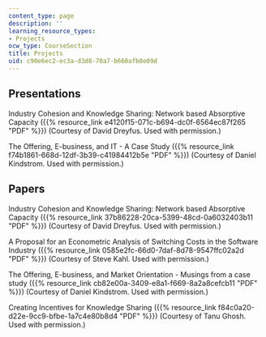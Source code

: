 ```yaml
---
content_type: page
description: ''
learning_resource_types:
- Projects
ocw_type: CourseSection
title: Projects
uid: c90e6ec2-ec3a-d3d8-70a7-b660afb8e09d
---
```


Presentations
-------------

Industry Cohesion and Knowledge Sharing: Network based Absorptive Capacity ({{% resource_link e4120f15-071c-b694-dc0f-6564ec87f265 "PDF" %}}) (Courtesy of David Dreyfus. Used with permission.)

The Offering, E-business, and IT - A Case Study ({{% resource_link f74b1861-668d-12df-3b39-c41984412b5e "PDF" %}}) (Courtesy of Daniel Kindstrom. Used with permission.)

Papers
------

Industry Cohesion and Knowledge Sharing: Network based Absorptive Capacity ({{% resource_link 37b86228-20ca-5399-48cd-0a6032403b11 "PDF" %}}) (Courtesy of David Dreyfus. Used with permission.)

A Proposal for an Econometric Analysis of Switching Costs in the Software Industry ({{% resource_link 0585e2fc-66d0-7daf-8d78-9547ffc02a2d "PDF" %}}) (Courtesy of Steve Kahl. Used with permission.)

The Offering, E-business, and Market Orientation - Musings from a case study ({{% resource_link cb82e00a-3409-e8a1-f669-8a2a8cefcb11 "PDF" %}}) (Courtesy of Daniel Kindstrom. Used with permission.)

Creating Incentives for Knowledge Sharing ({{% resource_link f84c0a20-d22e-9cc9-bfbe-1a7c4e80b8d4 "PDF" %}}) (Courtesy of Tanu Ghosh. Used with permission.)